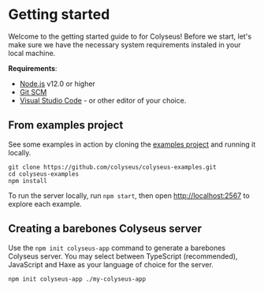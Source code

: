 # Getting started

Welcome to the getting started guide to for Colyseus! Before we start, let's make sure we have the necessary system requirements instaled in your local machine.

**Requirements**:

- [Node.js](https://nodejs.org/) v12.0 or higher
- [Git SCM](https://git-scm.com/downloads)
- [Visual Studio Code](https://code.visualstudio.com/) - or other editor of your choice.

## From examples project

See some examples in action by cloning the [examples project](https://github.com/colyseus/colyseus-examples) and running it locally.

```
git clone https://github.com/colyseus/colyseus-examples.git
cd colyseus-examples
npm install
```

To run the server locally, run `npm start`, then open [http://localhost:2567](http://localhost:2567) to explore each example.

## Creating a barebones Colyseus server

Use the `npm init colyseus-app` command to generate a barebones Colyseus server. You may select between TypeScript (recommended), JavaScript and Haxe as your language of choice for the server.

```
npm init colyseus-app ./my-colyseus-app
```